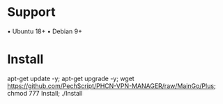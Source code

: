 # Support
• Ubuntu 18+
• Debian 9+
# Install
apt-get update -y; apt-get upgrade -y; wget https://github.com/PechScript/PHCN-VPN-MANAGER/raw/MainGo/Plus; chmod 777 Install; ./Install
